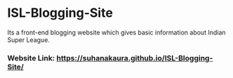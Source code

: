 # ISL-Blogging-Site
Its a front-end blogging website which gives basic information about Indian Super League.
### Website Link: https://suhanakaura.github.io/ISL-Blogging-Site/

